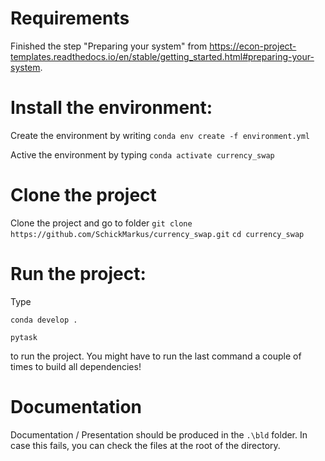 # Requirements
Finished the step "Preparing your system" from https://econ-project-templates.readthedocs.io/en/stable/getting_started.html#preparing-your-system.

# Install the environment:
Create the environment by writing
`conda env create -f environment.yml`


Active the environment by typing
`conda activate currency_swap`

# Clone the project
Clone the project and go to folder
`git clone https://github.com/SchickMarkus/currency_swap.git`
`cd currency_swap`

# Run the project:

Type

`conda develop .`

`pytask`


to run the project.
You might have to run the last command a couple of times to build all dependencies!

# Documentation

Documentation / Presentation should be produced in the `.\bld` folder.
In case this fails, you can check the files at the root of the directory.

